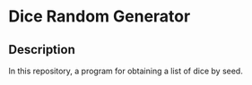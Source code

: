 # Dice Random Generator

## Description
In this repository, a program for obtaining a list of dice by seed.

